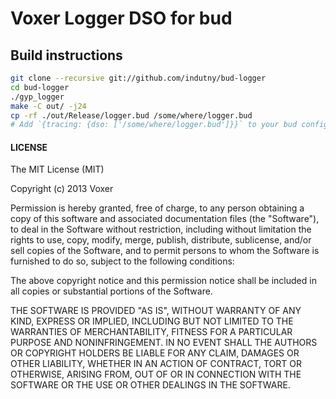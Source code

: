 # Voxer Logger DSO for bud

## Build instructions

```bash
git clone --recursive git://github.com/indutny/bud-logger
cd bud-logger
./gyp_logger
make -C out/ -j24
cp -rf ./out/Release/logger.bud /some/where/logger.bud
# Add `{tracing: {dso: ['/some/where/logger.bud']}}` to your bud configuration
```

#### LICENSE

The MIT License (MIT)

Copyright (c) 2013 Voxer

Permission is hereby granted, free of charge, to any person obtaining a copy of
this software and associated documentation files (the "Software"), to deal in
the Software without restriction, including without limitation the rights to
use, copy, modify, merge, publish, distribute, sublicense, and/or sell copies of
the Software, and to permit persons to whom the Software is furnished to do so,
subject to the following conditions:

The above copyright notice and this permission notice shall be included in all
copies or substantial portions of the Software.

THE SOFTWARE IS PROVIDED "AS IS", WITHOUT WARRANTY OF ANY KIND, EXPRESS OR
IMPLIED, INCLUDING BUT NOT LIMITED TO THE WARRANTIES OF MERCHANTABILITY, FITNESS
FOR A PARTICULAR PURPOSE AND NONINFRINGEMENT. IN NO EVENT SHALL THE AUTHORS OR
COPYRIGHT HOLDERS BE LIABLE FOR ANY CLAIM, DAMAGES OR OTHER LIABILITY, WHETHER
IN AN ACTION OF CONTRACT, TORT OR OTHERWISE, ARISING FROM, OUT OF OR IN
CONNECTION WITH THE SOFTWARE OR THE USE OR OTHER DEALINGS IN THE SOFTWARE.
